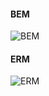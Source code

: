 #### BEM

![BEM](http://www.plantuml.com/plantuml/png/VL9FwzD043sxdsB8iJGXAI8YRQc2tWeU18-oJRPjCCrAiXNqr2hqr9EW1K54-mMqAjJqp-yhp7wZtsJxMvhqK0BXlPctynxCz7B5CpMT92oBHsC5Oy4ZaR5xxQ5C5UJnUz5ftOTG9ZBh318Ulku-fnyVYKVG7dIVFEs_2ZoVYJIoBu6fM2MYDY5uM9i0-0d_uMyNR_GCZmGB_G4S_8ox4pRL0trR_0zwZZkY6qCBq1-neFullSA3dkib5dZKAy2zqMoTkk-3gY-bTOtkBzdiz19Cx5DQWWJUGP_7wJEPJIwvzvOdKvBP-akPHL0bbu8NV5I1NiedeieZaOTP_4R5CZs_UPpdCenvMGJ6wjRWJjt6EHwpdhPJSiQibQcP31TcvmQhkZb-i-6KFN22Pk2OQLS5DiXLaR5X3EvEQoYbCWS2-0r_uXhNW5_nEov0Vy6zXmiFVn0g5pgpgyK_U6IbR4kTZTloMpwzfxtPQJt2TBst)

#### ERM

![ERM](http://www.plantuml.com/plantuml/png/VL9VIpf157sVJt7Pnn-kkFBZnuzGiGTx4qA27cFS7NLftOdPCQW8jC0ddu8IWeZo2vGLc7-sht3d6tLTDHH25fOpvvuxvt3l52FDbMur0wRyUaD3Gt1FA9QhoL13v9-BVFOlk3AGAbyDk7jSsASVhuiTo5KBfKhvo4bdc0YzLIFJlWx4Uh_pVwCVy0O_yDN6BzF6cE3ON865jpXPu8ITqJV2Jp0TecCS9iSnc6jIjF75z75cEgQ7OunD7t2QQ4RMXks_3TjInKvax-GoCRqayY8gGG9dKEP-k2TL4oxOAGzQWbt-b0wbydwX3tYTs90t1VD4v2h_HFioN1FiHf5qVJvdIKZyEc5bKdyii6smd9HZ9HxRwgjuspGKYB7b8cjIQg4OFk0p3d00U8-Fs0LpXzCqTjFuH6W-llPgaFY6CIFLY0f3Evl9BlQwlAT8c5x9Dm00)